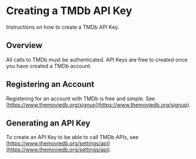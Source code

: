 # Creating a TMDb API Key

Instructions on how to create a TMDb API Key.

## Overview

All calls to TMDb must be authenticated. API Keys are free to created once you
have created a TMDb account.

## Registering an Account

Registering for an account with TMDb is free and simple. See
[https://www.themoviedb.org/signup](https://www.themoviedb.org/signup).

## Generating an API Key

To create an API Key to be able to call TMDb APIs, see
[https://www.themoviedb.org/settings/api](https://www.themoviedb.org/settings/api).
